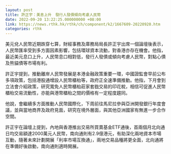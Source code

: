 ```yaml
---
layout: post
title: 許正宇：美息上升　發行人發債傾向考慮人民幣
date: 2022-09-20 13:22:25.000000000 +08:00
link: https://news.rthk.hk/rthk/ch/component/k2/1667609-20220920.htm
categories: rthk
---
```


美元兌人民幣近期跌穿七算，財經事務及庫務局局長許正宇出席一個論壇後表示，人民幣匯率受到多方面因素影響，包括環球資本流動，對香港亦存在機會。他指，最近美元息口上升，人民幣息口相對低，發行人發債或傾向考慮人民幣，對點心債及熊貓債等市場有利。

許正宇提到，推動離岸人民幣發展是本港金融政策重要一環，中國證監會早前公布多項政策，包括港股通增設人民幣櫃枱等，政府正全速準備推動。他指，下月會到立法會介紹政策，研究寬免人民幣櫃枱莊家套戥交易的印花稅，相信可促進人民幣櫃枱交易流動性，亦能與港幣櫃枱之間的價格有一定程度趨同。

他說，會繼續多方面推動人民幣國際化，下周前往馬尼拉參與亞洲開發銀行年度會議，並與當地商界及政府見面，研究在境外層面，與其他亞洲國家有無進一步合作空間。

許正宇在論壇上提到，內地與香港推出交易所買賣基金ETF通後，首兩個月北向通日均交易額達2000萬元人民幣，南向通則有2.9億港元，有助深化兩地資本市場互動，隨著未來計劃開展「利率市場互換通」，兩地交易品種將更全面，北向通將在準備好後啟動，南向通則適時開展。
